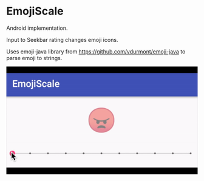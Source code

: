 # EmojiScale

Android implementation.

Input to Seekbar rating changes emoji icons. 

Uses emoji-java library from https://github.com/vdurmont/emoji-java to parse emoji to strings.

![Alt Text](https://github.com/fe7/EmojiScale/blob/master/EmojiScale.gif)
